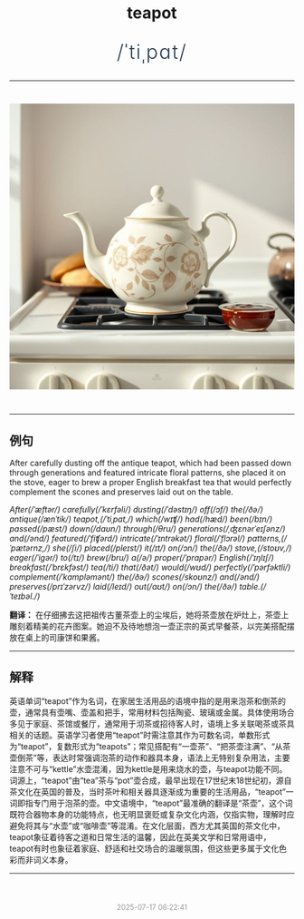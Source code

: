 <div align="center">

# teapot

<div style="margin: 30px 0;">
<h1 style="font-size: 2.5em; font-weight: 300; letter-spacing: 2px; margin: 0; color: #2c3e50;">
/ˈtiˌpɑt/
</h1>
</div>

</div>

---

<div align="center" style="margin: 40px 0;">

![teapot](images/teapot.png)

</div>

---

## 例句

After carefully dusting off the antique teapot, which had been passed down through generations and featured intricate floral patterns, she placed it on the stove, eager to brew a proper English breakfast tea that would perfectly complement the scones and preserves laid out on the table.

*After(/ˈæftər/) carefully(/ˈkɛrfəli/) dusting(/ˈdəstɪŋ/) off(/ɔf/) the(/ðə/) antique(/ænˈtik/) teapot,(/ˈtiˌpɑt,/) which(/wɪʧ/) had(/hæd/) been(/bɪn/) passed(/pæst/) down(/daʊn/) through(/θru/) generations(/ˌʤɛnərˈeɪʃənz/) and(/ənd/) featured(/ˈfiʧərd/) intricate(/ˈɪntrəkət/) floral(/ˈflɔrəl/) patterns,(/ˈpætərnz,/) she(/ʃi/) placed(/pleɪst/) it(/ɪt/) on(/ɔn/) the(/ðə/) stove,(/stoʊv,/) eager(/ˈigər/) to(/tɪ/) brew(/bru/) a(/ə/) proper(/ˈprɑpər/) English(/ˈɪŋlɪʃ/) breakfast(/ˈbrɛkfəst/) tea(/ti/) that(/ðət/) would(/wʊd/) perfectly(/ˈpərfəktli/) complement(/ˈkɑmpləmənt/) the(/ðə/) scones(/skoʊnz/) and(/ənd/) preserves(/prɪˈzərvz/) laid(/leɪd/) out(/aʊt/) on(/ɔn/) the(/ðə/) table.(/ˈteɪbəl./)*

**翻译：** 在仔细拂去这把祖传古董茶壶上的尘埃后，她将茶壶放在炉灶上，茶壶上雕刻着精美的花卉图案。她迫不及待地想泡一壶正宗的英式早餐茶，以完美搭配摆放在桌上的司康饼和果酱。

---

## 解释

英语单词“teapot”作为名词，在家居生活用品的语境中指的是用来泡茶和倒茶的壶，通常具有壶嘴、壶盖和把手，常用材料包括陶瓷、玻璃或金属。具体使用场合多见于家庭、茶馆或餐厅，通常用于沏茶或招待客人时，语境上多关联喝茶或茶具相关的话题。英语学习者使用“teapot”时需注意其作为可数名词，单数形式为“teapot”，复数形式为“teapots”；常见搭配有“一壶茶”、“把茶壶注满”、“从茶壶倒茶”等，表达时常强调泡茶的动作和器具本身，语法上无特别复杂用法，主要注意不可与“kettle”水壶混淆，因为kettle是用来烧水的壶，与teapot功能不同。词源上，“teapot”由“tea”茶与“pot”壶合成，最早出现在17世纪末18世纪初，源自茶文化在英国的普及，当时茶叶和相关器具逐渐成为重要的生活用品，“teapot”一词即指专门用于泡茶的壶。中文语境中，“teapot”最准确的翻译是“茶壶”，这个词既符合器物本身的功能特点，也无明显褒贬或复杂文化内涵，仅指实物，理解时应避免将其与“水壶”或“咖啡壶”等混淆。在文化层面，西方尤其英国的茶文化中，teapot象征着待客之道和日常生活的温馨，因此在英美文学和日常用语中，teapot有时也象征着家庭、舒适和社交场合的温暖氛围，但这些更多属于文化色彩而非词义本身。


---

<div align="center" style="margin-top: 50px;">
<small style="color: #999; font-size: 0.9em;">2025-07-17 06:22:41</small>
</div>
